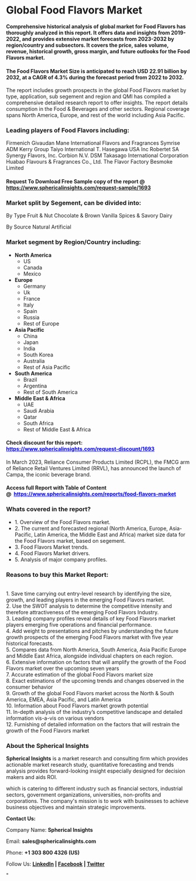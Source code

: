 <h1 class="news-post-title">Global Food Flavors Market</h1>
<p><strong>Comprehensive historical analysis of global market for Food Flavors has thoroughly analyzed in this report. It offers data and insights from 2019-2022, and provides extensive market forecasts from 2023-2032 by region/country and subsectors. It covers the price, sales volume, revenue, historical growth, gross margin, and future outlooks for the Food Flavors market.</strong></p>
<h4><strong>The Food Flavors Market Size is anticipated to reach USD 22.91 billion by 2032, at a CAGR of 4.3% during the forecast period from 2022 to 2032.</strong></h4>
<p>The report includes growth prospects in the global Food Flavors market by type, application, sub segement and region and QMI has compiled a comprehensive detailed research report to offer insights. The report details consumption in the Food &amp; Beverages and other sectors. Regional coverage spans North America, Europe, and rest of the world including Asia Pacific.</p>
<h3><strong>Leading players of Food Flavors including:</strong></h3>
<p>Firmenich Givaudan Mane International Flavors and Fragrances Symrise ADM Kerry Group Taiyo International T. Hasegawa USA Inc Robertet SA Synergy Flavors, Inc. Corbion N.V. DSM Takasago International Corporation Huabao Flavours &amp; Fragrances Co., Ltd. The Flavor Factory Besmoke Limited</p>
<h4>Request To Download Free Sample copy of the report  @ <a href="https://www.sphericalinsights.com/request-sample/1693">https://www.sphericalinsights.com/request-sample/1693</a></h4>
<h3><strong>Market split by Segement, can be divided into:</strong></h3>
<p>By Type Fruit &amp; Nut Chocolate &amp; Brown Vanilla Spices &amp; Savory Dairy</p>
<p>By Source Natural Artificial</p>
<h3><strong>Market segment by Region/Country including:</strong></h3>
<ul>
<li><strong>North America</strong>
<ul>
<li>US</li>
<li>Canada</li>
<li>Mexico</li>
</ul>
</li>
<li><strong>Europe</strong>
<ul>
<li>Germany</li>
<li>Uk</li>
<li>France</li>
<li>Italy</li>
<li>Spain</li>
<li>Russia</li>
<li>Rest of Europe</li>
</ul>
</li>
<li><strong>Asia Pacific</strong>
<ul>
<li>China</li>
<li>Japan</li>
<li>India</li>
<li>South Korea</li>
<li>Australia</li>
<li>Rest of Asia Pacific</li>
</ul>
</li>
<li><strong>South America</strong>
<ul>
<li>Brazil</li>
<li>Argentina</li>
<li>Rest of South America</li>
</ul>
</li>
<li><strong>Middle East &amp; Africa</strong>
<ul>
<li>UAE</li>
<li>Saudi Arabia</li>
<li>Qatar</li>
<li>South Africa</li>
<li>Rest of Middle East &amp; Africa</li>
</ul>
</li>
</ul>
<h4>Check discount for this report: <span style="color: #0000ff;"><a style="color: #0000ff;" href="https://www.sphericalinsights.com/request-discount/1693">https://www.sphericalinsights.com/request-discount/1693</a></span></h4>
<p>In March 2023, Reliance Consumer Products Limited (RCPL), the FMCG arm of Reliance Retail Ventures Limited (RRVL), has announced the launch of Campa, the iconic beverage brand.</p>
<h4>Access full Report with Table of Content @&nbsp;&nbsp;<span style="color: #0000ff;"><a style="color: #0000ff;" href="https://www.sphericalinsights.com/reports/food-flavors-market">https://www.sphericalinsights.com/reports/food-flavors-market</a>&nbsp;</span></h4>
<h3><strong>Whats covered in the report?</strong></h3>
<ul>
<li>1. Overview of the Food Flavors market.</li>
<li>2. The current and forecasted regional (North America, Europe, Asia-Pacific, Latin America, the Middle East and Africa) market size data for the Food Flavors market, based on segement.</li>
<li>3. Food Flavors Market trends.</li>
<li>4. Food Flavors Market drivers.</li>
<li>5. Analysis of major company profiles.</li>
</ul>
<h3><strong>Reasons to buy this Market Report:</strong></h3>
<p><br /> 1. Save time carrying out entry-level research by identifying the size, growth, and leading players in the emerging Food Flavors market.<br /> 2. Use the SWOT analysis to determine the competitive intensity and therefore attractiveness of the emerging Food Flavors Industry.<br /> 3. Leading company profiles reveal details of key Food Flavors market players emerging five operations and financial performance.<br /> 4. Add weight to presentations and pitches by understanding the future growth prospects of the emerging Food Flavors market with five year historical forecasts.<br /> 5. Compares data from North America, South America, Asia Pacific Europe and Middle East Africa, alongside individual chapters on each region.<br /> 6. Extensive information on factors that will amplify the growth of the Food Flavors market over the upcoming seven years<br /> 7. Accurate estimation of the global Food Flavors market size <br /> 8. Exact estimations of the upcoming trends and changes observed in the consumer behavior <br /> 9. Growth of the global Food Flavors market across the North &amp; South America, EMEA, Asia Pacific, and Latin America<br /> 10. Information about Food Flavors market growth potential<br /> 11. In-depth analysis of the industry&rsquo;s competitive landscape and detailed information vis-a-vis on various vendors<br /> 12. Furnishing of detailed information on the factors that will restrain the growth of the Food Flavors market</p>
<h3><strong>About the Spherical Insights</strong></h3>
<p><strong>Spherical Insights</strong> is a market research and consulting firm which provides actionable market research study, quantitative forecasting and trends analysis provides forward-looking insight especially designed for decision makers and aids ROI.</p>
<p>which is catering to different industry such as financial sectors, industrial sectors, government organizations, universities, non-profits and corporations. The company's mission is to work with businesses to achieve business objectives and maintain strategic improvements.</p>
<p><strong>Contact Us:</strong></p>
<p>Company Name: <strong>Spherical Insights</strong></p>
<p>Email: <strong>sales@sphericalinsights.com</strong></p>
<p>Phone: <strong>+1 303 800 4326 (US)</strong></p>
<p>Follow Us: <strong><a href="https://www.linkedin.com/company/spherical-insight/"><u>LinkedIn</u></a> | <a href="https://www.facebook.com/sphericalinsights22"><u>Facebook</u></a> | <a href="https://twitter.com/SInsights_US"><u>Twitter</u></a></strong></p>
<p>"</p>
